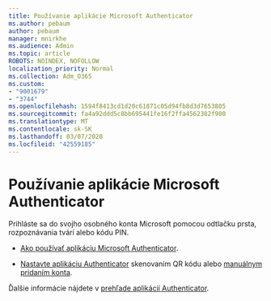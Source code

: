 ```yaml
---
title: Používanie aplikácie Microsoft Authenticator
ms.author: pebaum
author: pebaum
manager: mnirkhe
ms.audience: Admin
ms.topic: article
ROBOTS: NOINDEX, NOFOLLOW
localization_priority: Normal
ms.collection: Adm_O365
ms.custom:
- "9001679"
- "3744"
ms.openlocfilehash: 1594f8413cd1d20c61871c05d94fb8d3d7653805
ms.sourcegitcommit: fa4a92ddd5c8bb695441fe16f2ffa4562382f900
ms.translationtype: MT
ms.contentlocale: sk-SK
ms.lasthandoff: 03/07/2020
ms.locfileid: "42559185"
---
```

# <a name="using-the-microsoft-authenticator-app"></a>Používanie aplikácie Microsoft Authenticator

Prihláste sa do svojho osobného konta Microsoft pomocou odtlačku prsta, rozpoznávania tvárí alebo kódu PIN.

- [Ako používať aplikáciu Microsoft Authenticator](https://support.microsoft.com/help/4026727/microsoft-account-how-to-use-the-microsoft-authenticator-app). 

- [Nastavte aplikáciu Authenticator](https://docs.microsoft.com/azure/active-directory/user-help/security-info-setup-auth-app) skenovaním QR kódu alebo [manuálnym pridaním konta](https://docs.microsoft.com/azure/active-directory/user-help/user-help-auth-app-add-account-manual).  

Ďalšie informácie nájdete v [prehľade aplikácií Authenticator](https://docs.microsoft.com/azure/active-directory/user-help/user-help-auth-app-overview).
